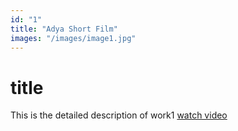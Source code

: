 ```yaml
---
id: "1"
title: "Adya Short Film"
images: "/images/image1.jpg"
---
```

# title
This is the detailed description of work1
[watch video](https://vimeo.com/557490775)
<Ma/>